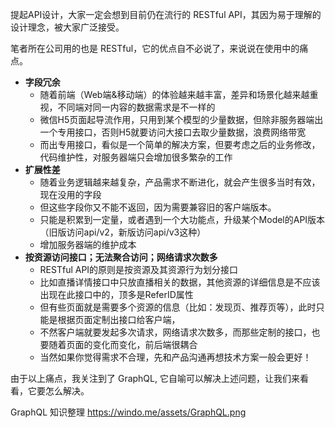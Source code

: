 
提起API设计，大家一定会想到目前仍在流行的 RESTful API，其因为易于理解的设计理念，被大家广泛接受。

笔者所在公司用的也是 RESTful，它的优点自不必说了，来说说在使用中的痛点。

- **字段冗余**
  - 随着前端（Web端&移动端）的体验越来越丰富，差异和场景化越来越重视，不同端对同一内容的数据需求是不一样的
  - 微信H5页面起导流作用，只用到某个模型的少量数据，但除非服务器端出一个专用接口，否则H5就要访问大接口去取少量数据，浪费网络带宽
  - 而出专用接口，看似是一个简单的解决方案，但要考虑之后的业务修改，代码维护性，对服务器端只会增加很多繁杂的工作
- **扩展性差**
  - 随着业务逻辑越来越复杂，产品需求不断进化，就会产生很多当时有效，现在没用的字段
  - 但这些字段你又不能不返回，因为需要兼容旧的客户端版本。
  - 只能是积累到一定量，或者遇到一个大功能点，升级某个Model的API版本（旧版访问api/v2，新版访问api/v3这种）
  - 增加服务器端的维护成本
- **按资源访问接口；无法聚合访问；网络请求次数多**
  - RESTful API的原则是按资源及其资源行为划分接口
  - 比如直播详情接口中只放直播相关的数据，其他资源的详细信息是不应该出现在此接口中的，顶多是ReferID属性
  - 但有些页面就是需要多个资源的信息（比如：发现页、推荐页等），此时只能是根据页面定制出接口给客户端，
  - 不然客户端就要发起多次请求，网络请求次数多，而那些定制的接口，也要随着页面的变化而变化，前后端很耦合
  - 当然如果你觉得需求不合理，先和产品沟通再想技术方案一般会更好！

由于以上痛点，我关注到了 GraphQL, 它自喻可以解决上述问题，让我们来看看，它要怎么解决。

GraphQL 知识整理 https://windo.me/assets/GraphQL.png
